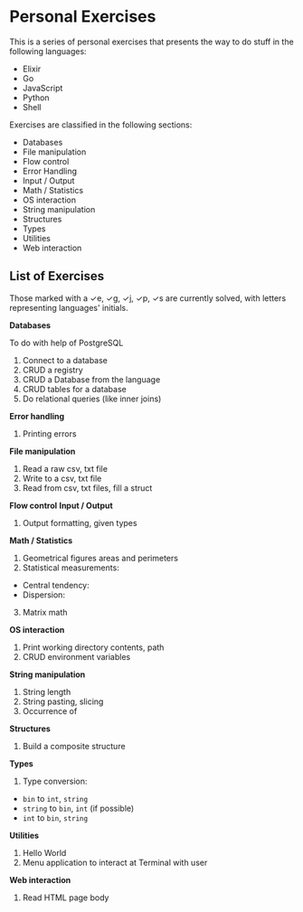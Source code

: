 # Personal Exercises

This is a series of personal exercises that presents the way to do stuff in the following languages:

* Elixir
* Go
* JavaScript
* Python
* Shell

Exercises are classified in the following sections:

* Databases
* File manipulation
* Flow control
* Error Handling
* Input / Output
* Math / Statistics
* OS interaction
* String manipulation
* Structures
* Types
* Utilities
* Web interaction


## List of Exercises

Those marked with a ✓e, ✓g, ✓j, ✓p, ✓s are currently solved, with letters representing languages' initials.

__Databases__

To do with help of PostgreSQL
1. Connect to a database
2. CRUD a registry
3. CRUD a Database from the language
4. CRUD tables for a database
5. Do relational queries (like inner joins)

__Error handling__

1. Printing errors

__File manipulation__

1. Read a raw csv, txt file
2. Write to a csv, txt file
3. Read from csv, txt files, fill a struct

__Flow control__
__Input / Output__

1. Output formatting, given types

__Math / Statistics__

1. Geometrical figures areas and perimeters
2. Statistical measurements:
  * Central tendency:
  * Dispersion:
3. Matrix math

__OS interaction__

1. Print working directory contents, path
2. CRUD environment variables

__String manipulation__

1. String length
2. String pasting, slicing
3. Occurrence of

__Structures__

1. Build a composite structure

__Types__

1. Type conversion:
  * `bin` to `int`, `string`
  * `string` to `bin`, `int` (if possible)
  * `int` to `bin`, `string`

__Utilities__

1. Hello World
2. Menu application to interact at Terminal with user

__Web interaction__

1. Read HTML page body
